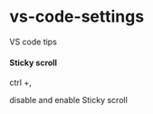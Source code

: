# vs-code-settings
VS code tips


#### Sticky scroll

ctrl +, 



disable and enable Sticky scroll 
